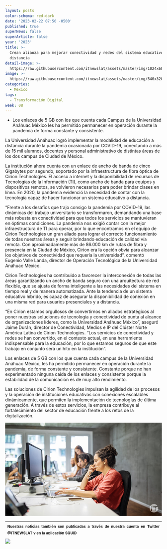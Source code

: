 ```yaml
---
layout: posts
color-schema: red-dark
date: '2023-02-22 07:50 -0500'
published: true
superNews: false
superArticle: false
year: '2023'
title: >-
  Crean alianza para mejorar conectividad y redes del sistema educativo a
  distancia
detail-image: >-
  https://raw.githubusercontent.com/itnewslat/assets/master/img/1024x680/mujer-en-laptop-concentrada-g.jpg
image: >-
  https://raw.githubusercontent.com/itnewslat/assets/master/img/540x320/mujer-en-laptop-concentrada-p.jpg
categories:
  - Mexico
tags:
  - Transformación Digital
week: 08
---
```

- Los enlaces de 5 GB con los que cuenta cada Campus de la Universidad Anáhuac México les ha permitido permanecer en operación durante la pandemia de forma constante y consistente.

La Universidad Anáhuac logró implementar la modalidad de educación a distancia durante la pandemia ocasionada por COVID-19, conectando a más de 15 mil alumnos, docentes y personal administrativo de distintas áreas de los dos campus de Ciudad de México.

La institución ahora cuenta con un enlace de ancho de banda de cinco Gigabytes por segundo, soportado por la infraestructura de fibra óptica de Cirion Technologies. El acceso a internet y la disponibilidad de recursos de Tecnologías de la Información (TI), como ancho de banda para equipos y dispositivos remotos, se volvieron necesarios para poder brindar clases en línea. En 2020, la pandemia evidenció la necesidad de contar con la tecnología capaz de hacer funcionar un sistema educativo a distancia.

“Frente a los desafíos que trajo consigo la pandemia por COVID-19, las dinámicas del trabajo universitario se transformaron, demandando una base más robusta en conectividad para que todos los servicios se mantuvieran en óptimas condiciones. La pandemia nos exigió contar con la mejor infraestructura de TI para operar, por lo que encontramos en el equipo de Cirion Technologies un gran aliado para lograr el correcto funcionamiento de todas nuestras áreas y seguir brindando educación de calidad vía remota. Con aproximadamente más de 86.000 km de rutas de fibra y presencia en la Ciudad de México, Cirion era la opción obvia para alcanzar los objetivos de conectividad que requería la universidad”, comentó Eugenio Valle Landa, director de Operación Tecnológica de la Universidad Anáhuac México.

Cirion Technologies ha contribuido a favorecer la interconexión de todas las áreas garantizando un ancho de banda seguro con una arquitectura de red flexible, que se ajusta de forma inteligente a las necesidades del sistema en tiempo real y de manera automatizada. Ante la tendencia de un sistema educativo híbrido, es capaz de asegurar la disponibilidad de conexión en una misma red para usuarios presenciales y a distancia.

“En Cirion estamos orgullosos de convertirnos en aliados estratégicos al poner nuestras soluciones de tecnología y conectividad de punta al alcance de organizaciones líderes, como la Universidad Anáhuac México”, aseguró Jaime Durán, director de Conectividad, Medios e IP del Clúster Norte América Latina de Cirion Technologies. “Los servicios de conectividad y redes se han convertido, en el contexto actual, en una herramienta indispensable para la educación, por lo que estamos seguros de que este trabajo en conjunto será un hito en la institución”.

Los enlaces de 5 GB con los que cuenta cada campus de la Universidad Anáhuac México, les ha permitido permanecer en operación durante la pandemia, de forma constante y consistente. Constante porque no han experimentado ninguna caída de los enlaces y consistente porque la estabilidad de la comunicación es de muy alto rendimiento. 

Las soluciones de Cirion Technologies impulsan la agilidad de los procesos y la operación de instituciones educativas con conexiones escalables dinámicamente, que permiten la implementación de tecnologías de última generación. A través de estos servicios, la empresa contribuye al fortalecimiento del sector de educación frente a los retos de la digitalización.

![](https://raw.githubusercontent.com/itnewslat/assets/master/img/540x320/mujer-en-laptop-concentrada-p.jpg)

<table style="height: 42px;" width="569">
<tbody>
<tr>
<td style="text-align: justify;"><sub><strong>Nuestras noticias también son publicadas a través de nuestra cuenta en Twitter <a href="https://twitter.com/itnewslat?lang=es">@ITNEWSLAT</a> y en la aplicación <a href="https://squidapp.co/en/">SQUID</a></strong></sub></td>
</tr>
</tbody>
</table>

<img src="https://tracker.metricool.com/c3po.jpg?hash=56f88a41e39ab42c063cc51676587a04"/>